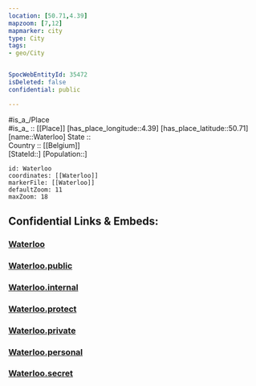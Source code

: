 ```yaml
---
location: [50.71,4.39] 
mapzoom: [7,12] 
mapmarker: city 
type: City
tags:
- geo/City


SpocWebEntityId: 35472
isDeleted: false
confidential: public

---
```

#is_a_/Place  
#is_a_ :: [[Place]] 
[has_place_longitude::4.39] 
[has_place_latitude::50.71] 
[name::Waterloo] 
State ::  
Country :: [[Belgium]]  
[StateId::] 
[Population::] 



```leaflet
id: Waterloo
coordinates: [[Waterloo]] 
markerFile: [[Waterloo]] 
defaultZoom: 11 
maxZoom: 18
```


## Confidential Links & Embeds: 

### [Waterloo](/_Standards/Earth/Continent/Europe/Europe~West/Belgium/Regions~Belgium/Wallonie/counties~Wallonie/Walloon_Brabant/City/Waterloo.md) 

### [Waterloo.public](/_public/Earth/Continent/Europe/Europe~West/Belgium/Regions~Belgium/Wallonie/counties~Wallonie/Walloon_Brabant/City/Waterloo.public.md) 

### [Waterloo.internal](/_internal/Earth/Continent/Europe/Europe~West/Belgium/Regions~Belgium/Wallonie/counties~Wallonie/Walloon_Brabant/City/Waterloo.internal.md) 

### [Waterloo.protect](/_protect/Earth/Continent/Europe/Europe~West/Belgium/Regions~Belgium/Wallonie/counties~Wallonie/Walloon_Brabant/City/Waterloo.protect.md) 

### [Waterloo.private](/_private/Earth/Continent/Europe/Europe~West/Belgium/Regions~Belgium/Wallonie/counties~Wallonie/Walloon_Brabant/City/Waterloo.private.md) 

### [Waterloo.personal](/_personal/Earth/Continent/Europe/Europe~West/Belgium/Regions~Belgium/Wallonie/counties~Wallonie/Walloon_Brabant/City/Waterloo.personal.md) 

### [Waterloo.secret](/_secret/Earth/Continent/Europe/Europe~West/Belgium/Regions~Belgium/Wallonie/counties~Wallonie/Walloon_Brabant/City/Waterloo.secret.md)

